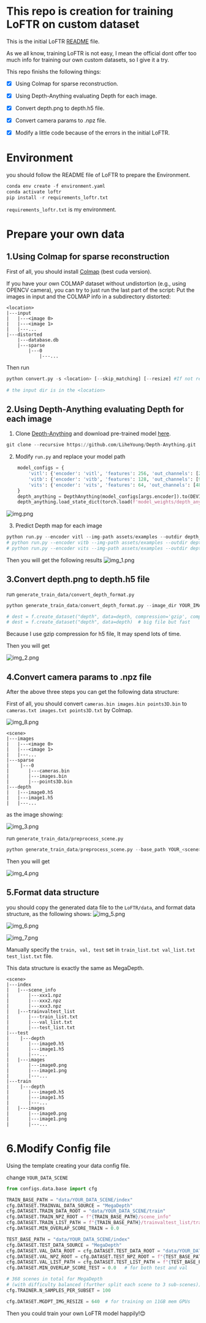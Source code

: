 # This repo is creation for training LoFTR on custom dataset

This is the initial LoFTR [README](docs/README.md) file.

As we all know, training LoFTR is not easy, I mean the official dont offer too much info for training our own custom datasets, so I give it a try.

This repo finishs the following things:

- [x] Using Colmap for sparse reconstruction.

- [x] Using Depth-Anything evaluating Depth for each image.

- [x] Convert depth.png to depth.h5 file.

- [x] Convert camera params to .npz file.

- [x] Modify a little code because of the errors in the initial LoFTR.

# Environment
you should follow the README file of LoFTR to prepare the Environment.
```python
conda env create -f environment.yaml
conda activate loftr
pip install -r requirements_loftr.txt
```

`requirements_loftr.txt` is my environment.


# Prepare your own data
## 1.Using Colmap for sparse reconstruction
First of all, you should install [Colmap](https://github.com/colmap/colmap) (best cuda version).

If you have your own COLMAP dataset without undistortion (e.g., using OPENCV camera), you can try to just run the last part of the script: 
Put the images in input and the COLMAP info in a subdirectory distorted:
```
<location>
|---input
|   |---<image 0>
|   |---<image 1>
|   |---...
|---distorted
    |---database.db
    |---sparse
        |---0
            |---...
```
Then run
```python
python convert.py -s <location> [--skip_matching] [--resize] #If not resizing, ImageMagick is not needed
 
# the input dir is in the <location>
```

## 2.Using Depth-Anything evaluating Depth for each image
1. Clone [Depth-Anything](https://github.com/LiheYoung/Depth-Anything) and download pre-trained model [here](https://huggingface.co/spaces/LiheYoung/Depth-Anything/tree/main/checkpoints).
```python
git clone --recursive https://github.com/LiheYoung/Depth-Anything.git
```
2. Modify `run.py` and replace your model path
```python
    model_configs = {
        'vitl': {'encoder': 'vitl', 'features': 256, 'out_channels': [256, 512, 1024, 1024]},
        'vitb': {'encoder': 'vitb', 'features': 128, 'out_channels': [96, 192, 384, 768]},
        'vits': {'encoder': 'vits', 'features': 64, 'out_channels': [48, 96, 192, 384]}
    }
    depth_anything = DepthAnything(model_configs[args.encoder]).to(DEVICE).eval()
    depth_anything.load_state_dict(torch.load(f'model_weights/depth_anything_{args.encoder}14.pth'))  # replace your model path
```
![img.png](assets/img.png)

3. Predict Depth map for each image
```python
python run.py --encoder vitl --img-path assets/examples --outdir depth_vis --grayscale --pred-only
# python run.py --encoder vitb --img-path assets/examples --outdir depth_vis --grayscale --pred-only
# python run.py --encoder vits --img-path assets/examples --outdir depth_vis --grayscale --pred-only
```
Then you will get the following results
![img_1.png](assets/img_1.png)

## 3.Convert depth.png to depth.h5 file
run `generate_train_data/convert_depth_format.py`
```python
python generate_train_data/convert_depth_format.py --image_dir YOUR_IMAGE_DIR_PATH --output_dir YOUR_OUTPUT_DIR_PATH

# dest = f.create_dataset("depth", data=depth, compression='gzip', compression_opts=9)  # small file but slow
# dest = f.create_dataset("depth", data=depth)  # big file but fast
```
Because I use gzip compression for h5 file, It may spend lots of time.

Then you will get

![img_2.png](assets/img_2.png)

## 4.Convert camera params to .npz file
After the above three steps you can get the following data structure:

First of all, you should convert `cameras.bin images.bin points3D.bin` to `cameras.txt images.txt points3D.txt` by Colmap.

![img_8.png](assets/img_8.png)

```
<scene>
|---images
|   |---<image 0>
|   |---<image 1>
|   |---...
|---sparse
|    |---0
|       |---cameras.bin
|       |---images.bin
|       |---points3D.bin
|---depth
|   |---image0.h5
|   |---image1.h5
|   |---...
```
as the image showing:

![img_3.png](assets/img_3.png)

run `generate_train_data/preprocess_scene.py`
```python
python generate_train_data/preprocess_scene.py --base_path YOUR_<scene>_PATH --scene_id YOUR_<scene>_NAME --output_path YOUR_OUTPUT_PATH
```

Then you will get

![img_4.png](assets/img_4.png)

## 5.Format data structure
you should copy the generated data file to the `LoFTR/data`, and format data structure, as the following shows:
![img_5.png](assets/img_5.png)

![img_6.png](assets/img_6.png)

![img_7.png](assets/img_7.png)

Manually specify the `train, val, test` set in `train_list.txt val_list.txt test_list.txt` file.

This data structure is exactly the same as MegaDepth.

```
<scene>
|---index
|   |---scene_info
|       |---xxx1.npz
|       |---xxx2.npz
|       |---xxx3.npz
|   |---trainvaltest_list
|       |---train_list.txt
|       |---val_list.txt
|       |---test_list.txt
|---test
|    |---depth
|       |---image0.h5
|       |---image1.h5
|       |---...
|   |---images
|       |---image0.png
|       |---image1.png
|       |---...
|---train
|    |---depth
|       |---image0.h5
|       |---image1.h5
|       |---...
|   |---images
|       |---image0.png
|       |---image1.png
|       |---...
```

# 6.Modify Config file
Using the template creating your data config file.

change `YOUR_DATA_SCENE`

```python
from configs.data.base import cfg

TRAIN_BASE_PATH = "data/YOUR_DATA_SCENE/index"
cfg.DATASET.TRAINVAL_DATA_SOURCE = "MegaDepth"
cfg.DATASET.TRAIN_DATA_ROOT = "data/YOUR_DATA_SCENE/train"
cfg.DATASET.TRAIN_NPZ_ROOT = f"{TRAIN_BASE_PATH}/scene_info"
cfg.DATASET.TRAIN_LIST_PATH = f"{TRAIN_BASE_PATH}/trainvaltest_list/train_list.txt"
cfg.DATASET.MIN_OVERLAP_SCORE_TRAIN = 0.0

TEST_BASE_PATH = "data/YOUR_DATA_SCENE/index"
cfg.DATASET.TEST_DATA_SOURCE = "MegaDepth"
cfg.DATASET.VAL_DATA_ROOT = cfg.DATASET.TEST_DATA_ROOT = "data/YOUR_DATA_SCENE/test"
cfg.DATASET.VAL_NPZ_ROOT = cfg.DATASET.TEST_NPZ_ROOT = f"{TEST_BASE_PATH}/scene_info"
cfg.DATASET.VAL_LIST_PATH = cfg.DATASET.TEST_LIST_PATH = f"{TEST_BASE_PATH}/trainvaltest_list/val_list.txt"
cfg.DATASET.MIN_OVERLAP_SCORE_TEST = 0.0   # for both test and val

# 368 scenes in total for MegaDepth
# (with difficulty balanced (further split each scene to 3 sub-scenes))
cfg.TRAINER.N_SAMPLES_PER_SUBSET = 100

cfg.DATASET.MGDPT_IMG_RESIZE = 640  # for training on 11GB mem GPUs
```

Then you could train your own LoFTR model happily!😊